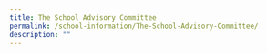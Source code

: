 ```yaml
---
title: The School Advisory Committee
permalink: /school-information/The-School-Advisory-Committee/
description: ""
---
```

